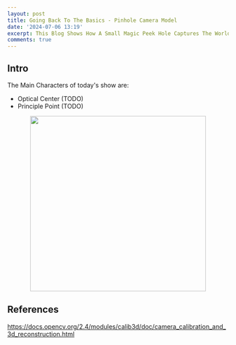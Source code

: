 ```yaml
---
layout: post
title: Going Back To The Basics - Pinhole Camera Model
date: '2024-07-06 13:19'
excerpt: This Blog Shows How A Small Magic Peek Hole Captures The World
comments: true
---
```


## Intro
The Main Characters of today's show are:
- Optical Center (TODO)
- Principle Point (TODO)

<p align="center">
<img src="https://github.com/RicoJia/The-Dream-Robot/assets/39393023/aa1eb110-f272-4939-b586-44eecae787ef" height="400"/>
</p>


## References
https://docs.opencv.org/2.4/modules/calib3d/doc/camera_calibration_and_3d_reconstruction.html

